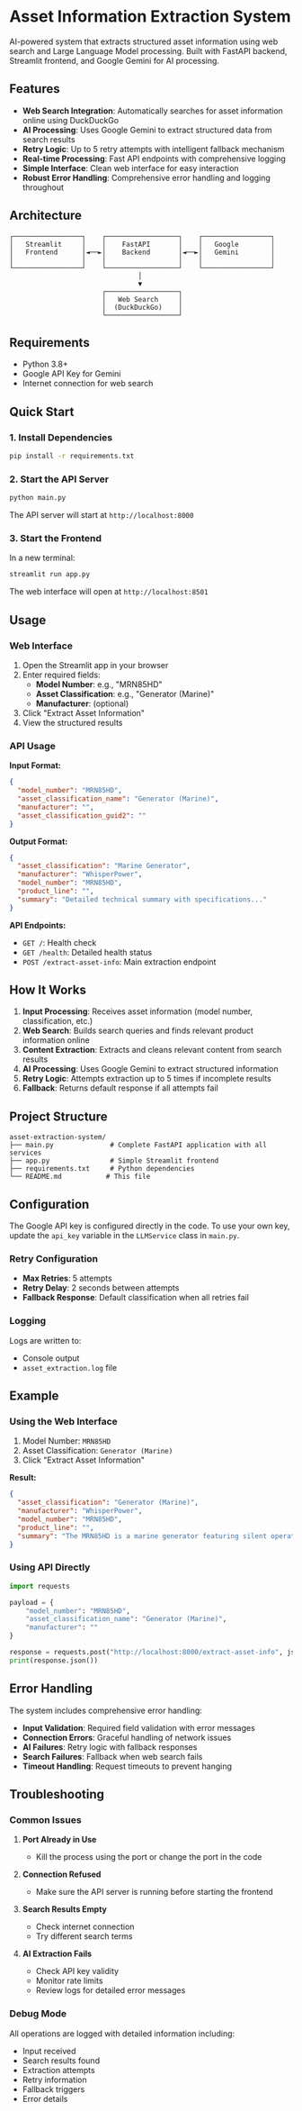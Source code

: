 # Asset Information Extraction System

AI-powered system that extracts structured asset information using web search and Large Language Model processing. Built with FastAPI backend, Streamlit frontend, and Google Gemini for AI processing.

## Features

- **Web Search Integration**: Automatically searches for asset information online using DuckDuckGo
- **AI Processing**: Uses Google Gemini to extract structured data from search results
- **Retry Logic**: Up to 5 retry attempts with intelligent fallback mechanism
- **Real-time Processing**: Fast API endpoints with comprehensive logging
- **Simple Interface**: Clean web interface for easy interaction
- **Robust Error Handling**: Comprehensive error handling and logging throughout

## Architecture

```
┌─────────────────┐    ┌──────────────────┐    ┌─────────────────┐
│   Streamlit     │    │    FastAPI       │    │   Google        │
│   Frontend      │◄──►│    Backend       │◄──►│   Gemini        │
│                 │    │                  │    │                 │
└─────────────────┘    └──────────────────┘    └─────────────────┘
                                │
                                ▼
                       ┌──────────────────┐
                       │   Web Search     │
                       │  (DuckDuckGo)    │
                       └──────────────────┘
```

## Requirements

- Python 3.8+
- Google API Key for Gemini
- Internet connection for web search

## Quick Start

### 1. Install Dependencies

```bash
pip install -r requirements.txt
```

### 2. Start the API Server

```bash
python main.py
```

The API server will start at `http://localhost:8000`

### 3. Start the Frontend

In a new terminal:

```bash
streamlit run app.py
```

The web interface will open at `http://localhost:8501`

## Usage

### Web Interface

1. Open the Streamlit app in your browser
2. Enter required fields:
   - **Model Number**: e.g., "MRN85HD"
   - **Asset Classification**: e.g., "Generator (Marine)"
   - **Manufacturer**: (optional)
3. Click "Extract Asset Information"
4. View the structured results

### API Usage

**Input Format:**
```json
{
  "model_number": "MRN85HD",
  "asset_classification_name": "Generator (Marine)",
  "manufacturer": "",
  "asset_classification_guid2": ""
}
```

**Output Format:**
```json
{
  "asset_classification": "Marine Generator",
  "manufacturer": "WhisperPower",
  "model_number": "MRN85HD",
  "product_line": "",
  "summary": "Detailed technical summary with specifications..."
}
```

**API Endpoints:**
- `GET /`: Health check
- `GET /health`: Detailed health status
- `POST /extract-asset-info`: Main extraction endpoint

## How It Works

1. **Input Processing**: Receives asset information (model number, classification, etc.)
2. **Web Search**: Builds search queries and finds relevant product information online
3. **Content Extraction**: Extracts and cleans relevant content from search results
4. **AI Processing**: Uses Google Gemini to extract structured information
5. **Retry Logic**: Attempts extraction up to 5 times if incomplete results
6. **Fallback**: Returns default response if all attempts fail

## Project Structure

```
asset-extraction-system/
├── main.py              # Complete FastAPI application with all services
├── app.py               # Simple Streamlit frontend
├── requirements.txt     # Python dependencies
└── README.md           # This file
```

## Configuration

The Google API key is configured directly in the code. To use your own key, update the `api_key` variable in the `LLMService` class in `main.py`.

### Retry Configuration

- **Max Retries**: 5 attempts
- **Retry Delay**: 2 seconds between attempts
- **Fallback Response**: Default classification when all retries fail

### Logging

Logs are written to:
- Console output
- `asset_extraction.log` file

## Example

### Using the Web Interface

1. Model Number: `MRN85HD`
2. Asset Classification: `Generator (Marine)`
3. Click "Extract Asset Information"

**Result:**
```json
{
  "asset_classification": "Generator (Marine)",
  "manufacturer": "WhisperPower",
  "model_number": "MRN85HD",
  "product_line": "",
  "summary": "The MRN85HD is a marine generator featuring silent operation, diesel engine, and compact design for marine applications..."
}
```

### Using API Directly

```python
import requests

payload = {
    "model_number": "MRN85HD",
    "asset_classification_name": "Generator (Marine)",
    "manufacturer": ""
}

response = requests.post("http://localhost:8000/extract-asset-info", json=payload)
print(response.json())
```

## Error Handling

The system includes comprehensive error handling:

- **Input Validation**: Required field validation with error messages
- **Connection Errors**: Graceful handling of network issues
- **AI Failures**: Retry logic with fallback responses
- **Search Failures**: Fallback when web search fails
- **Timeout Handling**: Request timeouts to prevent hanging

## Troubleshooting

### Common Issues

1. **Port Already in Use**
   - Kill the process using the port or change the port in the code

2. **Connection Refused**
   - Make sure the API server is running before starting the frontend

3. **Search Results Empty**
   - Check internet connection
   - Try different search terms

4. **AI Extraction Fails**
   - Check API key validity
   - Monitor rate limits
   - Review logs for detailed error messages

### Debug Mode

All operations are logged with detailed information including:
- Input received
- Search results found
- Extraction attempts
- Retry information
- Fallback triggers
- Error details